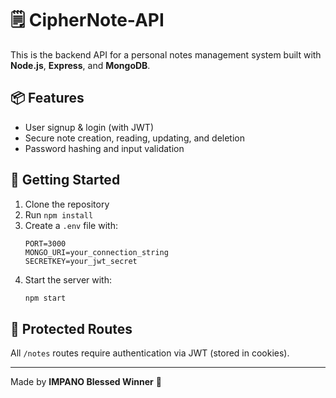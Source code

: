 # 🗒️ CipherNote-API

This is the backend API for a personal notes management system built with **Node.js**, **Express**, and **MongoDB**.

## 📦 Features

- User signup & login (with JWT)
- Secure note creation, reading, updating, and deletion
- Password hashing and input validation

## 🚀 Getting Started

1. Clone the repository  
2. Run `npm install`  
3. Create a `.env` file with:
   ```
   PORT=3000
   MONGO_URI=your_connection_string
   SECRETKEY=your_jwt_secret
   ```
4. Start the server with:  
   ```bash
   npm start
   ```

## 🔐 Protected Routes

All `/notes` routes require authentication via JWT (stored in cookies).

---

Made by **IMPANO Blessed Winner** 🚀
